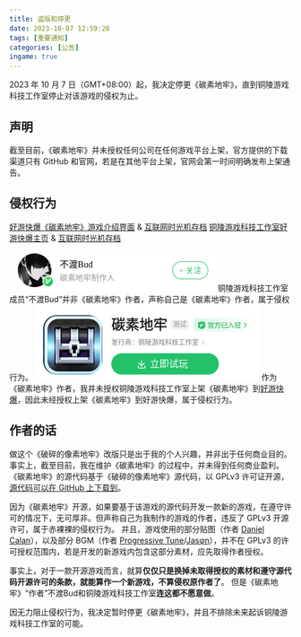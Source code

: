 ```yaml
---
title: 盗版和停更
date: 2023-10-07 12:59:28
tags: [重要通知]
categories: [公告]
ingame: true
---
```


2023 年 10 月 7 日（GMT+08:00）起，我决定停更《碳素地牢》，直到铜陵游戏科技工作室停止对该游戏的侵权为止。

<!-- DESC_END -->

## 声明
截至目前，《碳素地牢》并未授权任何公司在任何游戏平台上架，官方提供的下载渠道只有 GitHub 和官网，若是在其他平台上架，官网会第一时间明确发布上架通告。

## 侵权行为
[好游快爆《碳素地牢》游戏介绍界面](http://www.3839.com/a/159270.htm) & [互联网时光机存档](https://web.archive.org/web/20231007203136/https://www.3839.com/a/159270.htm)
[铜陵游戏科技工作室好游快爆主页](http://www.3839.com/cp/24501.html) & [互联网时光机存档](https://web.archive.org/web/20231007203316/https://www.3839.com/cp/24501.html)

![](/images/piracy-and-updating-stopped_0.png)
铜陵游戏科技工作室成员“不渡Bud”并非《碳素地牢》作者，声称自己是《碳素地牢》作者，属于侵权行为。
![](/images/piracy-and-updating-stopped_1.png)
作为《碳素地牢》作者，我并未授权铜陵游戏科技工作室上架《碳素地牢》到[好游快爆](http://www.3839.com)，因此未经授权上架《碳素地牢》到好游快爆，属于侵权行为。

## 作者的话
做这个《破碎的像素地牢》改版只是出于我的个人兴趣，并非出于任何商业目的。事实上，截至目前，我在维护《碳素地牢》的过程中，并未得到任何商业盈利。
《碳素地牢》的源代码基于《破碎的像素地牢》源代码，以 GPLv3 许可证开源，[源代码可以在 GitHub 上下载到](https://github.com/Tianscar/carbonized-pixel-dungeon)。

因为《碳素地牢》开源，如果要基于该游戏的源代码开发一款新的游戏，在遵守许可的情况下，无可厚非。但声称自己为我制作的游戏的作者，违反了 GPLv3 开源许可，属于赤裸裸的侵权行为。
并且，游戏使用的部分贴图（作者 [Daniel Calan](https://github.com/DanielCalan)），以及部分 BGM（作者 [Progressive Tune](https://progressive-tune.github.io/ptr)/[Jasφn](https://music.163.com/artist?id=48991962&userid=3270966253)），并不在 GPLv3 的许可授权范围内，若是开发的新游戏内包含这部分素材，应先取得作者授权。

事实上，对于一款开源游戏而言，就算**仅仅只是换掉未取得授权的素材和遵守源代码开源许可的条款，就能算作一个新游戏，不算侵权原作者了**。
但是《碳素地牢》“作者”不渡Bud和铜陵游戏科技工作室**连这都不愿意做**。

因无力阻止侵权行为，我决定暂时停更《碳素地牢》，并且不排除未来起诉铜陵游戏科技工作室的可能。
